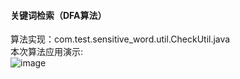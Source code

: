 #### 关键词检索（DFA算法）  
算法实现：com.test.sensitive_word.util.CheckUtil.java  
本次算法应用演示:  
![image](img/index.png)
